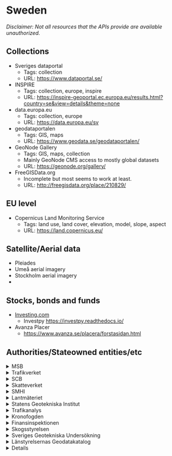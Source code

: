 # Sweden   

*Disclaimer: Not all resources that the APIs provide are available unauthorized.*  

## Collections
- Sveriges dataportal  
    - Tags: collection
    - URL: https://www.dataportal.se/  
- INSPIRE   
    - Tags: collection, europe, inspire
    - URL: https://inspire-geoportal.ec.europa.eu/results.html?country=se&view=details&theme=none  
- data.europa.eu   
    - Tags: collection, europe
    - URL: https://data.europa.eu/sv  
- geodataportalen   
    - Tags: GIS, maps
    - URL: https://www.geodata.se/geodataportalen/  
- GeoNode Gallery  
    - Tags: GIS, maps, collection
    - Mainly GeoNode CMS access to mostly global datasets   
    - URL: https://geonode.org/gallery/   
- FreeGISData.org  
    - Incomplete but most seems to work at least.     
    - URL: http://freegisdata.org/place/210829/   
## EU level
- Copernicus Land Monitoring Service
    - Tags: land use, land cover, elevation, model, slope, aspect 
    - URL: https://land.copernicus.eu/

## Satellite/Aerial data
- Pleiades
- Umeå aerial imagery
- Stockholm aerial imagery
- 

## Stocks, bonds and funds

- [Investing.com](https://investing.com)  
    - Investpy https://investpy.readthedocs.io/   
- Avanza Placer  
    - https://www.avanza.se/placera/forstasidan.html  

## Authorities/Stateowned entities/etc
<details>
<summary>MSB</summary>
    - Tags: risk, security, flood, landslip, bomb shelter, noise, fire,<br/>
    - URL: https://gisapp.msb.se/apps/kartportal/Information.html<br/>    
    - Kartportal: https://gisapp.msb.se/apps/kartportal/index.html <br/>  
</details>
<details>
<summary>Trafikverket</summary>
    - Tags: trafic, road, accident,    <br/>
    - URL: https://lastkajen.trafikverket.se     
</details>
<details>
<summary>SCB</summary>
    - Tags: statistic, nsi, <br/>
    - https://www.scb.se/vara-tjanster/oppna-data/       
</details>
<details>
<summary>Skatteverket</summary>
    - Tags: taxation, property, regionalization<br/>
    - https://www7.skatteverket.se/portal/apier-och-oppna-data/utvecklarportalen       
</details>
<details>
<summary>SMHI</summary>
    - Tags: weather, water, flood, flow,<br/>
    - URL: https://www.smhi.se/data/utforskaren-oppna-data/       
</details>
<details>
<summary>Lantmäteriet</summary>
    - Tags: measurement, coordinate, imaging<br/>
    - https://www.lantmateriet.se/sv/Kartor-och-geografisk-information/geodataprodukter/produktlista/#category=oppnadata       
</details>
<details>
<summary>Statens Geotekniska Institut</summary>
    - Tags: geotechnical, survey, <br/>
    - URL: https://www.sgi.se/sv/om-sgi/psidata/       <br/>
    - GeoServer inventory: https://gis.swedgeo.se/geoserver/web/   <br/>
    - GeoServer sök lager: https://gis.swedgeo.se/geoserver/web/?wicket:bookmarkablePage=:org.geoserver.web.demo.MapPreviewPage   <br/>
    - Gisdata översikt: https://gis.swedgeo.se/<br/>  
</details>
<details>
<summary>Trafikanalys</summary>
    - Tags: traffic, accidents,<br/>
    - URL: https://www.trafa.se/sidor/psidata/       
</details>
<details>
<summary>Kronofogden</summary>
    - Tags: debt,  <br/> 
    - URL: https://kronofogden.se/om-kronofogden/statistik/oppna-data-psidata       
</details>
<details>
<summary>Finansinspektionen</summary>
    - Tags: finance, stock, insider,<br/> 
    - URL: https://www.fi.se/sv/om-fi/om-webbplatsen/oppen-data/       
</details>
<details>
<summary>Skogsstyrelsen</summary>
    - Tags: forrest <br/> 
    - ArcGIS Rest API: http://geodpags.skogsstyrelsen.se/arcgis/rest/services/Geodataportal        
</details>
<details>
<summary>Sveriges Geotekniska Undersökning</summary>
    - Tags: geology <br/> 
    - URL: https://apps.sgu.se/geolagret/   <br/>       
    - Lista på visningstjänster (WMS) https://www.sgu.se/produkter/geologiska-data/vara-data-i-visningstjanster/<br/>
</details>
<details>
<summary>Länstyrelsernas Geodatakatalog</summary>
    - Tags: GIS, maps <br/> 
    - URL: https://ext-geodatakatalog.lansstyrelsen.se/GeodataKatalogen/  <br/>
    - Endast WMS-tjänster: https://ext-geodatakatalog.lansstyrelsen.se/GeodataKatalogen/?query=757745985_GeodataKatalogen_AdvancedUser_urlparam&site=DefaultUser&loc=sv <br/>
</details>

<details>
<summar>Länsstyrelsernas Planeringskatalog</>  
    - Tags: GIS, maps<br/>  
    - URL: https://ext-geodatakatalog-forv.lansstyrelsen.se/PlaneringsKatalogen/ <br/>  
<details/>
<details>
<summary>Länsstyrelsernas öppna data</summary>
    - Tags: <br/> 
    - URL: http://extra.lansstyrelsen.se/gis/Sv/lansvisa-geodata/Pages/default.aspx
</details>

<details>
<summary>SMHI</summary>
    - Tags: <br/> 
    - Search and discover: https://www.smhi.se/data/utforskaren-oppna-data<br/> 
    - URL: https://opendata.smhi.se/<br/> 
    - API docs: https://opendata.smhi.se/apidocs/<br/> 
</details>
<details>
<summary>Boverket</summary>
 -Tags <br/>
 - URL: https://www.boverket.se/sv/om-boverket/publicerat-av-boverket/oppna-data/ <br/>
</details>

<details>
<summary>.</summary>
    - 
</details>

## Regions   
- VISS   
    - Tags: water, water system, river, lake, ocean, spring
    - URL: https://viss.lansstyrelsen.se/Maps.aspx   
- Länsstyrelsen geodatakatalog   
    - Tags: geo, geotechnical
    - URL: https://ext-geodatakatalog.lansstyrelsen.se/GeodataKatalogen/  
- SKR   
    - Tags: 
    - URL: https://skr.se/skr/naringslivarbetedigitalisering/digitalisering/informationsforsorjningdigitalinfrastruktur/skrsoppnadata.psidata.html  
- Kommuner och regioner [Kolada] 
    - Tags: 
    - URL: https://www.kolada.se/  

## Municipalities
- Upplands Väsby kommun	   
    - Webpage: http://www.upplandsvasby.se  
    - No openly available WMS/WFS/REST API.  
    - Official data through common portal "Kolada" (https://www.upplandsvasby.se/ovrigt/oppna-data/kolada.html)   
    - Unofficial WMS access: https://tilecacheext.upplandsvasby.se/service/wms?VERSION=1.1.1&TILED=true   
        - Aerial images  
        - Elevation raster  
- Vallentuna kommun	   
    - Webpage: http://www.vallentuna.se  
    - No openly available WMS/WFS/REST API available.  
    - GeoServer unofficial access: https://ows.vallentuna.se/geoserver/web/ 
        - Links to alla services (WMS, WFS, WMTS, etc...) and versions  
        - Lists of all layers available and to download (as GeoJSON, CSV, PNG etc)  
    - Unofficial WMS access https://ows.vallentuna.se/geoserver/ows?version=1.3.0      
        - Radon  
        - Cloud burst/Downfall    
        - Preschools   
        - Parks  
        - Swimming/Beach POI  
        - etc
- Österåkers kommun	   
    - Webpage: http://www.osteraker.se
    - ArcGIS REST API: https://gisportal.osteraker.se/arcgis/rest/services  
- Värmdö kommun	   
    - Webpage: http://www.varmdo.se
- Järfälla kommun	   
    - Webpage: http://www.jarfalla.se
- Ekerö kommun	   
    - Webpage: http://www.ekero.se
- Huddinge kommun	   
    - Webpage: http://www.huddinge.se  
    - PSI öppna data: https://www.huddinge.se/psi/geodata/   
- Botkyrka kommun	   
    - Webpage: http://www.botkyrka.se   
    - Open data through Kolada (https://www.kolada.se/) and Stockholm City open data portal (https://dataportalen.stockholm.se/dataportalen/)   
- Salems kommun	   
    - Webpage: http://www.salem.se
- Haninge kommun	   
    - Webpage: http://www.haninge.se
- Tyresö kommun	   
    - Webpage: http://www.tyreso.se
- Upplands-Bro kommun	   
    - Webpage: http://www.upplands-bro.se
- Nykvarns kommun	   
    - Webpage: http://www.nykvarn.se
- Täby kommun	   
    - Webpage: http://www.taby.se
- Danderyds kommun	   
    - Webpage: http://www.danderyd.se
- Sollentuna kommun	   
    - Webpage: http://www.sollentuna.se
- Stockholms stad	   
    - Webpage: http://www.stockholm.se  
    - List of open data: https://kartor.stockholm/kartor-geodata/     
    - Stockholm City open data portal: https://dataportalen.stockholm.se/dataportalen/   
- Södertälje kommun	   
    - Webpage: http://www.sodertalje.se
- Nacka kommun	   
    - Webpage: http://www.nacka.se
- Sundbybergs stad	   
    - Webpage: http://www.sundbyberg.se
- Solna stad	   
    - Webpage: http://www.solna.se
- Lidingö stad	   
    - Webpage: http://www.lidingo.se
- Vaxholms stad	   
    - Webpage: http://www.vaxholm.se
- Norrtälje kommun	   
    - Webpage: http://www.norrtalje.se
- Sigtuna kommun	   
    - Webpage: http://www.sigtuna.se
- Nynäshamns kommun	   
    - Webpage: http://www.nynashamn.se
- Håbo kommun	   
    - Webpage: http://www.habo.se
- Älvkarleby kommun	   
    - Webpage: http://www.alvkarleby.se
- Knivsta kommun	   
    - Webpage: http://www.knivsta.se
- Heby kommun	   
    - Webpage: http://www.heby.se
- Tierps kommun	   
    - Webpage: http://www.tierp.se
- Uppsala kommun	   
    - Webpage: http://www.uppsala.se
- Enköpings kommun	   
    - Webpage: http://www.enkoping.se
- Östhammars kommun	   
    - Webpage: http://www.osthammar.se
- Vingåkers kommun	   
    - Webpage: http://www.vingaker.se
- Gnesta kommun	   
    - Webpage: http://www.gnesta.se
- Nyköpings kommun	   
    - Webpage: http://www.nykoping.se
- Oxelösunds kommun	   
    - Webpage: http://www.oxelosund.se
- Flens kommun	   
    - Webpage: http://www.flen.se
- Katrineholms kommun	   
    - Webpage: http://www.katrineholm.se
- Eskilstuna kommun	   
    - Webpage: http://www.eskilstuna.se/
- Strängnäs kommun	   
    - Webpage: http://www.strangnas.se
- Trosa kommun	   
    - Webpage: http://www.trosa.se
- Ödeshögs kommun	   
    - Webpage: http://www.odeshog.se
- Ydre kommun	   
    - Webpage: http://www.ydre.se
- Kinda kommun	   
    - Webpage: http://www.kinda.se
- Boxholms kommun	   
    - Webpage: http://www.boxholm.se
- Åtvidabergs kommun	   
    - Webpage: http://www.atvidaberg.se
- Finspångs kommun	   
    - Webpage: http://www.finspang.se
- Valdemarsviks kommun	   
    - Webpage: http://www.valdemarsvik.se
- Linköpings kommun	   
    - Webpage: http://www.linkoping.se
- Norrköpings kommun	   
    - Webpage: http://www.norrkoping.se
- Söderköpings kommun	   
    - Webpage: http://www.soderkoping.se
- Motala kommun	   
    - Webpage: http://www.motala.se/kommun
- Vadstena kommun	   
    - Webpage: http://www.vadstena.se
- Mjölby kommun	   
    - Webpage: http://www.mjolby.se
- Aneby kommun	   
    - Webpage: http://www.aneby.se
- Gnosjö kommun	   
    - Webpage: http://www.gnosjo.se
- Mullsjö kommun	   
    - Webpage: http://www.mullsjo.se
- Habo kommun	   
    - Webpage: http://www.habokommun.se
- Gislaveds kommun	   
    - Webpage: http://www.gislaved.se
- Vaggeryds kommun	   
    - Webpage: http://www.vaggeryd.se
- Jönköpings kommun	   
    - Webpage: http://www.jonkoping.se
    - Tags: 
    - URL: https://data-jonkoping.opendata.arcgis.com/  
- Nässjö kommun	   
    - Webpage: http://www.nassjo.se
- Värnamo kommun	   
    - Webpage: http://www.varnamo.se
    - ArcGIS REST API: https://geodata.varnamo.se/vmo/rest/services  
- Sävsjö kommun	   
    - Webpage: http://www.savsjo.se
- Vetlanda kommun	   
    - Webpage: http://www.vetlanda.se
- Eksjö kommun	   
    - Webpage: http://www.eksjo.se
- Tranås kommun	   
    - Webpage: http://www.tranas.se
- Uppvidinge kommun	   
    - Webpage: http://www.uppvidinge.se
- Lessebo kommun	   
    - Webpage: http://www.lessebo.se
- Tingsryds kommun	   
    - Webpage: http://www.tingsryd.se
- Alvesta kommun	   
    - Webpage: http://www.alvesta.se
- Älmhults kommun	   
    - Webpage: http://www.almhult.se
- Markaryds kommun	   
    - Webpage: http://www.markaryd.se
- Växjö kommun	   
    - Webpage: http://www.vaxjo.se
- Ljungby kommun	   
    - Webpage: http://www.ljungby.se
- Högsby kommun	   
    - Webpage: http://www.hogsby.se
- Torsås kommun	   
    - Webpage: http://www.torsas.se
    - ArcGIS REST API: https://gis.torsas.se/arcgis/rest/services  
- Mörbylånga kommun	   
    - Webpage: http://www.morbylanga.se
- Hultsfreds kommun	   
    - Webpage: http://www.hultsfred.se
- Mönsterås kommun	   
    - Webpage: http://www.monsteras.se
- Emmaboda kommun	   
    - Webpage: http://www.emmaboda.se
- Kalmar kommun	   
    - Webpage: http://www.kalmar.se
- Nybro kommun	   
    - Webpage: http://www.nybro.se
- Oskarshamns kommun	   
    - Webpage: http://www.oskarshamn.se
- Västerviks kommun	   
    - Webpage: http://www.vastervik.se
    - GIS Rest API: http://gis.vastervik.se/arcgis/rest/services  
- Vimmerby kommun	   
    - Webpage: http://www.vimmerby.se
- Borgholms kommun	   
    - Webpage: http://www.borgholm.se
- Region Gotland (kommun)	   
    - Webpage: http://www.gotland.se
    - REST API: https://kartor.gotland.se/arcgis/rest/services   
- Olofströms kommun	   
    - Webpage: http://www.olofstrom.se
- Karlskrona kommun	   
    - Webpage: http://www.karlskrona.se
    - ArcGIS REST Service: https://geoportal.karlskrona.se/arcgis/rest/services  
- Ronneby kommun	   
    - Webpage: http://www.ronneby.se
- Karlshamns kommun	   
    - Webpage: http://www.karlshamn.se
- Sölvesborgs kommun	   
    - Webpage: http://www.solvesborg.se
    - ArcGIS REST API: https://karta.solvesborg.se/arcgis/rest/services  
- Svalövs kommun	   
    - Webpage: http://www.svalov.se
- Staffanstorps kommun	   
    - Webpage: http://www.staffanstorp.se
- Burlövs kommun	   
    - Webpage: http://www.burlov.se
- Vellinge kommun	   
    - Webpage: http://www.vellinge.se
- Östra Göinge kommun	   
    - Webpage: http://www.ostragoinge.se
- Örkelljunga kommun	   
    - Webpage: http://www.orkelljunga.se
- Bjuvs kommun	   
    - Webpage: http://www.bjuv.se
- Kävlinge kommun	   
    - Webpage: http://www.kavlinge.se
- Lomma kommun	   
    - Webpage: http://www.lomma.se
- Svedala kommun	   
    - Webpage: http://www.svedala.se
- Skurups kommun	   
    - Webpage: http://www.skurup.se
- Sjöbo kommun	   
    - Webpage: http://www.sjobo.se
- Hörby kommun	   
    - Webpage: http://www.horby.se
- Höörs kommun	   
    - Webpage: http://www.hoor.se
- Tomelilla kommun	   
    - Webpage: http://www.tomelilla.se
- Bromölla kommun	   
    - Webpage: http://www.bromolla.se
- Osby kommun	   
    - Webpage: http://www.osby.se
- Perstorps kommun	   
    - Webpage: http://www.perstorp.se
- Klippans kommun	   
    - Webpage: http://www.klippan.se
- Åstorps kommun	   
    - Webpage: http://www.astorp.se
- Båstads kommun	   
    - Webpage: http://www.bastad.se
- Malmö stad	   
    - Webpage: http://www.malmo.se
    - GIS Rest API: https://kartor.malmo.se/arcgis/rest/services  
- Lunds kommun	   
    - Webpage: http://www.lund.se
- Landskrona stad	   
    - Webpage: http://www.landskrona.se
- Helsingborgs stad	   
    - Webpage: http://www.helsingborg.se
- Höganäs kommun	   
    - Webpage: http://www.hoganas.se
    - ArcGIS REST services: https://geosecma.hoganas.se/arcgis/rest/services    
- Eslövs kommun	   
    - Webpage: http://www.eslov.se
    - ArcGIS REST API: https://kartportal.eslov.se/arcgis/rest/services  
- Ystads kommun	   
    - Webpage: http://www.ystad.se
    - ArcGIS REST API: http://kartportal.ystad.se/arcgis/rest/services  
- Trelleborgs kommun	   
    - Webpage: http://www.trelleborg.se
    - ArcGIS REST API: https://gispublic2.trelleborg.se/server/rest/services  
- Kristianstads kommun	   
    - Webpage: http://www.kristianstad.se
- Simrishamns kommun	   
    - Webpage: http://www.simrishamn.se
- Ängelholms kommun	   
    - Webpage: http://www.engelholm.se
- Hässleholms kommun	   
    - Webpage: http://www.hassleholm.se
- Hylte kommun	   
    - Webpage: http://www.hylte.se
- Halmstads kommun	   
    - Webpage: http://www.halmstad.se
- Laholms kommun	   
    - Webpage: http://www.laholm.se
- Falkenbergs kommun	   
    - Webpage: http://www.falkenberg.se
- Varbergs kommun	   
    - Webpage: http://www.varberg.se
- Kungsbacka kommun	   
    - Webpage: http://www.kungsbacka.se
    - GeoServer: https://karta.kungsbacka.se/geoserver/web/   
- Härryda kommun	   
    - Webpage: http://www.harryda.se
- Partille kommun	   
    - Webpage: http://www.partille.se
- Öckerö kommun	   
    - Webpage: http://www.ockero.se
- Stenungsunds kommun	   
    - Webpage: http://www.stenungsund.se
- Tjörns kommun	   
    - Webpage: http://www.tjorn.se
- Orust kommun	   
    - Webpage: http://www.orust.se
- Sotenäs kommun	   
    - Webpage: http://www.sotenas.se
- Munkedals kommun	   
    - Webpage: http://www.munkedal.se
- Tanums kommun	   
    - Webpage: http://www.tanum.se
    - ArcGIS REST Service: https://ago.tanum.se/arcgis/rest/services  
- Dals-Eds kommun	   
    - Webpage: http://www.dalsed.se
- Färgelanda kommun	   
    - Webpage: http://www.fargelanda.se
- Ale kommun	   
    - Webpage: http://www.ale.se
- Lerums kommun	   
    - Webpage: http://www.lerum.se
- Vårgårda kommun	   
    - Webpage: http://www.vargarda.se
- Bollebygds kommun	   
    - Webpage: http://www.bollebygd.se
- Grästorps kommun	   
    - Webpage: http://www.grastorp.se
- Essunga kommun	   
    - Webpage: http://www.essunga.se
    - ArcGIS REST API: https://karta.goliska.se/arcgis/rest/services/Essunga   
- Karlsborgs kommun	   
    - Webpage: http://www.karlsborg.se
- Gullspångs kommun	   
    - Webpage: http://www.gullspang.se
- Tranemo kommun	   
    - Webpage: http://www.tranemo.se
- Bengtsfors kommun	   
    - Webpage: http://www.bengtsfors.se
- Melleruds kommun	   
    - Webpage: http://www.mellerud.se
- Lilla Edets kommun	   
    - Webpage: http://www.lillaedet.se
- Marks kommun	   
    - Webpage: http://www.mark.se
- Svenljunga kommun	   
    - Webpage: http://www.svenljunga.se
- Herrljunga kommun	   
    - Webpage: http://www.herrljunga.se
- Vara kommun	   
    - Webpage: http://www.vara.se
- Götene kommun	   
    - Webpage: http://www.gotene.se
    - ArcGIS REST API: https://karta.goliska.se/arcgis/rest/services/Gotene  
- Tibro kommun	   
    - Webpage: http://www.tibro.se
- Töreboda kommun	   
    - Webpage: http://www.toreboda.se
- Göteborgs stad	   
    - Webpage: http://www.goteborg.se
- Mölndals stad	   
    - Webpage: http://www.molndal.se
- Kungälvs kommun	   
    - Webpage: http://www.kungalv.se
- Lysekils kommun	   
    - Webpage: http://www.lysekil.se
- Uddevalla kommun	   
    - Webpage: http://www.uddevalla.se
- Strömstads kommun	   
    - Webpage: http://www.stromstad.se
- Vänersborgs kommun	   
    - Webpage: http://www.vanersborg.se
- Trollhättans stad	   
    - Webpage: http://www.trollhattan.se
- Alingsås kommun	   
    - Webpage: http://www.alingsas.se
- Borås stad	   
    - Webpage: http://www.boras.se
- Ulricehamns kommun	   
    - Webpage: http://www.ulricehamn.se
    - ArcGIS REST API: https://gisportal.ulricehamn.se/arcgis/rest/services  
- Åmåls kommun	   
    - Webpage: http://www.amal.se
- Mariestads kommun	   
    - Webpage: http://www.mariestad.se
- Lidköpings kommun	   
    - Webpage: http://www.lidkoping.se
    - ArcGIS REST API: https://karta.goliska.se/arcgis/rest/services/Lidkoping  
- Skara kommun	   
    - Webpage: http://www.skara.se
    - ArcGIS REST API: https://karta.goliska.se/arcgis/rest/services/Skara  
- Skövde kommun	   
    - Webpage: http://www.skovde.se
- Hjo kommun	   
    - Webpage: http://www.hjo.se
- Tidaholms kommun	   
    - Webpage: http://www.tidaholm.se
- Falköpings kommun	   
    - Webpage: http://www.falkoping.se
- Kils kommun	   
    - Webpage: http://www.kil.se
- Eda kommun	   
    - Webpage: http://www.eda.se
- Torsby kommun	   
    - Webpage: http://www.torsby.se
- Storfors kommun	   
    - Webpage: http://www.storfors.se
- Hammarö kommun	   
    - Webpage: http://www.hammaro.se
- Munkfors kommun	   
    - Webpage: http://www.munkfors.se
- Forshaga kommun	   
    - Webpage: http://www.forshaga.se
- Grums kommun	   
    - Webpage: http://www.grums.se
- Årjängs kommun	   
    - Webpage: http://www.arjang.se
- Sunne kommun	   
    - Webpage: http://www.sunne.se
- Karlstads kommun	   
    - Webpage: http://www.karlstad.se
- Kristinehamns kommun	   
    - Webpage: http://www.kristinehamn.se
- Filipstads kommun	   
    - Webpage: http://www.filipstad.se
- Hagfors kommun	   
    - Webpage: http://www.hagfors.se
- Arvika kommun	   
    - Webpage: http://www.arvika.se
- Säffle kommun	   
    - Webpage: http://www.saffle.se
- Lekebergs kommun	   
    - Webpage: http://www.lekeberg.se
- Laxå kommun	   
    - Webpage: http://www.laxa.se
- Hallsbergs kommun	   
    - Webpage: http://www.hallsberg.se
- Degerfors kommun	   
    - Webpage: http://www.degerfors.se
- Hällefors kommun	   
    - Webpage: http://www.hellefors.se
- Ljusnarsbergs kommun	   
    - Webpage: http://www.ljusnarsberg.se
- Örebro kommun	   
    - Webpage: http://www.orebro.se
    - WMS API: http://data.karta.orebro.se/opendataapi/v1/layers 
    -   -"-  : https://karta.orebro.se/opendataapi/v1/layers 
    - WFS API: http://data.karta.orebro.se/opendataapi/v1/layers?type=vectorLayer

    - Öppen data: http://data.karta.orebro.se/   
- Kumla kommun	    
    - Webpage: http://www.kumla.se
- Askersunds kommun	   
    - Webpage: http://www.askersund.se
- Karlskoga kommun	   
    - Webpage: http://www.karlskoga.se
- Nora kommun	   
    - Webpage: http://www.nora.se
- Lindesbergs kommun	   
    - Webpage: http://www.lindesberg.se
- Skinnskattebergs kommun	   
    - Webpage: http://www.skinnskatteberg.se
- Surahammars kommun	   
    - Webpage: http://www.surahammar.se
- Kungsörs kommun	   
    - Webpage: http://www.kungsor.se
- Hallstahammars kommun	   
    - Webpage: http://www.hallstahammar.se
- Norbergs kommun	   
    - Webpage: http://www.norberg.se
- Västerås stad	   
    - Webpage: http://www.vasteras.se
- Sala kommun	   
    - Webpage: http://www.sala.se
- Fagersta kommun	   
    - Webpage: http://www.fagersta.se
- Köpings kommun	   
    - Webpage: http://www.koping.se
- Arboga kommun	   
    - Webpage: http://www.arboga.se
- Vansbro kommun	   
    - Webpage: http://www.vansbro.se
- Malung-Sälens kommun	   
    - Webpage: http://www.malung-salen.se
- Gagnefs kommun	   
    - Webpage: http://www.gagnef.se
- Leksands kommun	   
    - Webpage: http://www.leksand.se
- Rättviks kommun	   
    - Webpage: http://www.rattvik.se
- Orsa kommun	   
    - Webpage: http://www.orsa.se
- Älvdalens kommun	   
    - Webpage: http://www.alvdalen.se
- Smedjebackens kommun	   
    - Webpage: http://www.smedjebacken.se
- Mora kommun	   
    - Webpage: http://www.mora.se
- Falu kommun	   
    - Webpage: http://www.falun.se
- Borlänge kommun	   
    - Webpage: http://www.borlange.se
- Säters kommun	   
    - Webpage: http://www.sater.se
- Hedemora kommun	   
    - Webpage: http://www.hedemora.se
- Avesta kommun	   
    - Webpage: http://www.avesta.se
- Ludvika kommun	   
    - Webpage: http://www.ludvika.se
- Ockelbo kommun	   
    - Webpage: http://www.ockelbo.se
- Hofors kommun	   
    - Webpage: http://www.hofors.se
- Ovanåkers kommun	   
    - Webpage: http://www.ovanaker.se
- Nordanstigs kommun	   
    - Webpage: http://www.nordanstig.se
- Ljusdals kommun	   
    - Webpage: http://www.ljusdal.se
- Gävle kommun	   
    - Webpage: http://www.gavle.se
- Sandvikens kommun	   
    - Webpage: http://www.sandviken.se
- Söderhamns kommun	   
    - Webpage: http://www.soderhamn.se
- Bollnäs kommun	   
    - Webpage: http://www.bollnas.se
- Hudiksvalls kommun	   
    - Webpage: http://www.hudiksvall.se
- Ånge kommun	   
    - Webpage: http://www.ange.se
- Timrå kommun	   
    - Webpage: http://www.timra.se
- Härnösands kommun	   
    - Webpage: http://www.harnosand.se
- Sundsvalls kommun	   
    - Webpage: http://www.sundsvall.se
- Kramfors kommun	   
    - Webpage: http://www.kramfors.se
- Sollefteå kommun	   
    - Webpage: http://www.solleftea.se
- Örnsköldsviks kommun	   
    - Webpage: http://www.ornskoldsvik.se
- Ragunda kommun	   
    - Webpage: http://www.ragunda.se
- Bräcke kommun	   
    - Webpage: http://www.bracke.se
- Krokoms kommun	   
    - Webpage: http://www.krokom.se
- Strömsunds kommun	   
    - Webpage: http://www.stromsund.se
- Åre kommun	   
    - Webpage: http://www.are.se
- Bergs kommun	   
    - Webpage: http://www.berg.se
- Härjedalens kommun	   
    - Webpage: http://www.herjedalen.se
- Östersunds kommun	   
    - Webpage: http://www.ostersund.se
- Nordmalings kommun	   
    - Webpage: http://www.nordmaling.se
- Bjurholms kommun	   
    - Webpage: http://www.bjurholm.se
- Vindelns kommun	   
    - Webpage: http://www.vindeln.se
- Robertsfors kommun	   
    - Webpage: http://www.robertsfors.se
- Norsjö kommun	   
    - Webpage: http://www.norsjo.se
- Malå kommun	   
    - Webpage: http://www.mala.se
- Storumans kommun	   
    - Webpage: http://www.storuman.se
- Sorsele kommun	   
    - Webpage: http://www.sorsele.se
- Dorotea kommun	   
    - Webpage: http://www.dorotea.se
- Vännäs kommun	   
    - Webpage: http://www.vannas.se
- Vilhelmina kommun	   
    - Webpage: http://www.vilhelmina.se
- Åsele kommun	   
    - Webpage: http://www.asele.se
- Umeå kommun  
    - Webpage: http://www.umea.se 
    - Tags: 
    - URL: https://opendata.umea.se/explore/?disjunctive.keyword&disjunctive.theme&sort=explore.popularity_score  
- Lycksele kommun	   
    - Webpage: http://www.lycksele.se
- Skellefteå kommun	   
    - Webpage: http://www.skelleftea.se
    - ArcGIS REST API:  https://geodata.skelleftea.se/arcgis/rest/services  
- Arvidsjaurs kommun	   
    - Webpage: http://www.arvidsjaur.se
- Arjeplogs kommun	   
    - Webpage: http://www.arjeplog.se
- Jokkmokks kommun	   
    - Webpage: http://www.jokkmokk.se
- Överkalix kommun	   
    - Webpage: http://www.overkalix.se
- Kalix kommun	   
    - Webpage: http://www.kalix.se
- Övertorneå kommun	   
    - Webpage: http://www.overtornea.se
- Pajala kommun	   
    - Webpage: http://www.pajala.se
- Gällivare kommun	   
    - Webpage: http://www.gellivare.se
- Älvsbyns kommun	   
    - Webpage: http://www.alvsbyn.se
- Luleå kommun	   
    - Webpage: http://www.lulea.se
- Piteå kommun	   
    - Webpage: http://www.pitea.se  
    - ArcGIS/WebGIS REST services: https://webgis.it.pitea.se/arcgis/rest/services  
- Bodens kommun	   
    - Webpage: http://www.boden.se
- Haparanda stad	   
    - Webpage: http://www.haparanda.se
- Kiruna kommun	   
    - Webpage: http://www.kiruna.se

